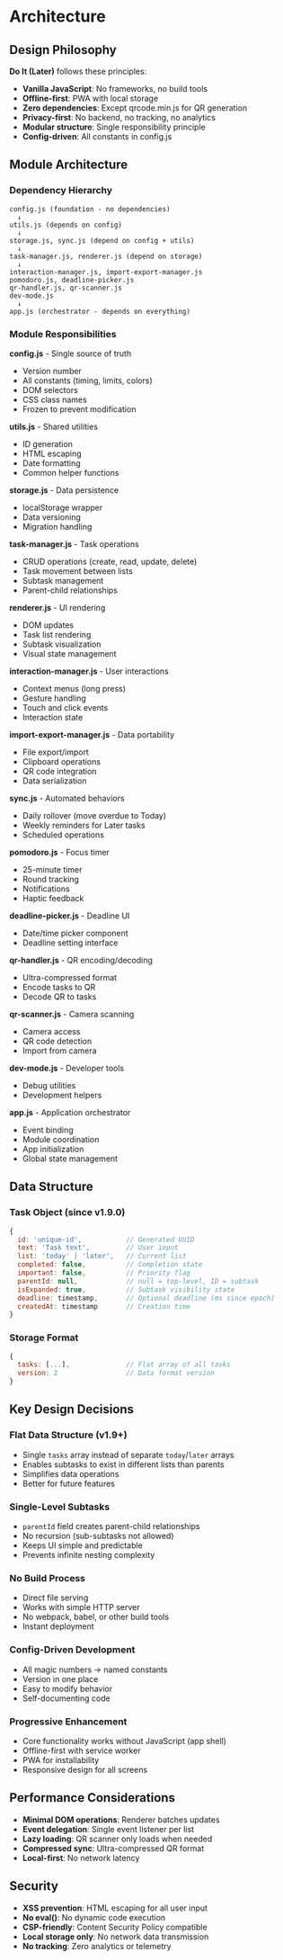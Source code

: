 # Architecture

## Design Philosophy

**Do It (Later)** follows these principles:
- **Vanilla JavaScript**: No frameworks, no build tools
- **Offline-first**: PWA with local storage
- **Zero dependencies**: Except qrcode.min.js for QR generation
- **Privacy-first**: No backend, no tracking, no analytics
- **Modular structure**: Single responsibility principle
- **Config-driven**: All constants in config.js

## Module Architecture

### Dependency Hierarchy
```
config.js (foundation - no dependencies)
  ↓
utils.js (depends on config)
  ↓
storage.js, sync.js (depend on config + utils)
  ↓
task-manager.js, renderer.js (depend on storage)
  ↓
interaction-manager.js, import-export-manager.js
pomodoro.js, deadline-picker.js
qr-handler.js, qr-scanner.js
dev-mode.js
  ↓
app.js (orchestrator - depends on everything)
```

### Module Responsibilities

**config.js** - Single source of truth
- Version number
- All constants (timing, limits, colors)
- DOM selectors
- CSS class names
- Frozen to prevent modification

**utils.js** - Shared utilities
- ID generation
- HTML escaping
- Date formatting
- Common helper functions

**storage.js** - Data persistence
- localStorage wrapper
- Data versioning
- Migration handling

**task-manager.js** - Task operations
- CRUD operations (create, read, update, delete)
- Task movement between lists
- Subtask management
- Parent-child relationships

**renderer.js** - UI rendering
- DOM updates
- Task list rendering
- Subtask visualization
- Visual state management

**interaction-manager.js** - User interactions
- Context menus (long press)
- Gesture handling
- Touch and click events
- Interaction state

**import-export-manager.js** - Data portability
- File export/import
- Clipboard operations
- QR code integration
- Data serialization

**sync.js** - Automated behaviors
- Daily rollover (move overdue to Today)
- Weekly reminders for Later tasks
- Scheduled operations

**pomodoro.js** - Focus timer
- 25-minute timer
- Round tracking
- Notifications
- Haptic feedback

**deadline-picker.js** - Deadline UI
- Date/time picker component
- Deadline setting interface

**qr-handler.js** - QR encoding/decoding
- Ultra-compressed format
- Encode tasks to QR
- Decode QR to tasks

**qr-scanner.js** - Camera scanning
- Camera access
- QR code detection
- Import from camera

**dev-mode.js** - Developer tools
- Debug utilities
- Development helpers

**app.js** - Application orchestrator
- Event binding
- Module coordination
- App initialization
- Global state management

## Data Structure

### Task Object (since v1.9.0)
```javascript
{
  id: 'unique-id',           // Generated UUID
  text: 'Task text',         // User input
  list: 'today' | 'later',   // Current list
  completed: false,          // Completion state
  important: false,          // Priority flag
  parentId: null,            // null = top-level, ID = subtask
  isExpanded: true,          // Subtask visibility state
  deadline: timestamp,       // Optional deadline (ms since epoch)
  createdAt: timestamp       // Creation time
}
```

### Storage Format
```javascript
{
  tasks: [...],              // Flat array of all tasks
  version: 2                 // Data format version
}
```

## Key Design Decisions

### Flat Data Structure (v1.9+)
- Single `tasks` array instead of separate `today`/`later` arrays
- Enables subtasks to exist in different lists than parents
- Simplifies data operations
- Better for future features

### Single-Level Subtasks
- `parentId` field creates parent-child relationships
- No recursion (sub-subtasks not allowed)
- Keeps UI simple and predictable
- Prevents infinite nesting complexity

### No Build Process
- Direct file serving
- Works with simple HTTP server
- No webpack, babel, or other build tools
- Instant deployment

### Config-Driven Development
- All magic numbers → named constants
- Version in one place
- Easy to modify behavior
- Self-documenting code

### Progressive Enhancement
- Core functionality works without JavaScript (app shell)
- Offline-first with service worker
- PWA for installability
- Responsive design for all screens

## Performance Considerations

- **Minimal DOM operations**: Renderer batches updates
- **Event delegation**: Single event listener per list
- **Lazy loading**: QR scanner only loads when needed
- **Compressed sync**: Ultra-compressed QR format
- **Local-first**: No network latency

## Security

- **XSS prevention**: HTML escaping for all user input
- **No eval()**: No dynamic code execution
- **CSP-friendly**: Content Security Policy compatible
- **Local storage only**: No network data transmission
- **No tracking**: Zero analytics or telemetry
